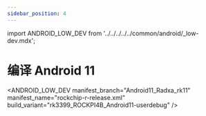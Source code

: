 ```yaml
---
sidebar_position: 4
---
```


import ANDROID_LOW_DEV from '../../../../../common/android/\_low-dev.mdx';

# 编译 Android 11

<ANDROID_LOW_DEV manifest_branch="Android11_Radxa_rk11" manifest_name="rockchip-r-release.xml" build_variant="rk3399_ROCKPI4B_Android11-userdebug" />
